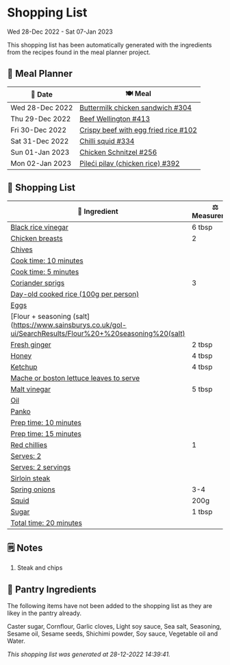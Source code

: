 # Shopping List

Wed 28-Dec 2022 - Sat 07-Jan 2023

This shopping list has been automatically generated with the ingredients from the recipes found in the meal planner project.

## 📅 Meal Planner

|📅 Date| 🍽️ Meal|
|----|----|
|Wed 28-Dec 2022|[Buttermilk chicken sandwich #304](https://github.com/jcallaghan/The-Cookbook/issues/304)|
|Thu 29-Dec 2022|[Beef Wellington #413](https://github.com/jcallaghan/The-Cookbook/issues/413)|
|Fri 30-Dec 2022|[Crispy beef with egg fried rice #102](https://github.com/jcallaghan/The-Cookbook/issues/102)|
|Sat 31-Dec 2022|[Chilli squid #334](https://github.com/jcallaghan/The-Cookbook/issues/334)|
|Sun 01-Jan 2023|[Chicken Schnitzel  #256](https://github.com/jcallaghan/The-Cookbook/issues/256)|
|Mon 02-Jan 2023|[Pileći pilav (chicken rice) #392](https://github.com/jcallaghan/The-Cookbook/issues/392)|

## 🛒 Shopping List

| 🍌 Ingredient| ⚖️ Measurement|
|----------|-----------|
|[Black rice vinegar](https://www.sainsburys.co.uk/gol-ui/SearchResults/Black%20rice%20vinegar)|6 tbsp|
|[Chicken breasts](https://www.sainsburys.co.uk/gol-ui/SearchResults/Chicken%20breasts)|2|
|[Chives](https://www.sainsburys.co.uk/gol-ui/SearchResults/Chives)||
|[Cook time: 10 minutes](https://www.sainsburys.co.uk/gol-ui/SearchResults/Cook%20time:%2010%20minutes)||
|[Cook time: 5 minutes](https://www.sainsburys.co.uk/gol-ui/SearchResults/Cook%20time:%205%20minutes)||
|[Coriander sprigs](https://www.sainsburys.co.uk/gol-ui/SearchResults/Coriander%20sprigs)|3|
|[Day-old cooked rice (100g per person)](https://www.sainsburys.co.uk/gol-ui/SearchResults/Day-old%20cooked%20rice%20(100g%20per%20person))||
|[Eggs](https://www.sainsburys.co.uk/gol-ui/SearchResults/Eggs)||
|[Flour + seasoning (salt](https://www.sainsburys.co.uk/gol-ui/SearchResults/Flour%20+%20seasoning%20(salt)||
|[Fresh ginger](https://www.sainsburys.co.uk/gol-ui/SearchResults/Fresh%20ginger)|2 tbsp|
|[Honey](https://www.sainsburys.co.uk/gol-ui/SearchResults/Honey)|4 tbsp|
|[Ketchup](https://www.sainsburys.co.uk/gol-ui/SearchResults/Ketchup)|4 tbsp|
|[Mache or boston lettuce leaves to serve](https://www.sainsburys.co.uk/gol-ui/SearchResults/Mache%20or%20boston%20lettuce%20leaves%20to%20serve)||
|[Malt vinegar](https://www.sainsburys.co.uk/gol-ui/SearchResults/Malt%20vinegar)|5 tbsp|
|[Oil](https://www.sainsburys.co.uk/gol-ui/SearchResults/Oil)||
|[Panko](https://www.sainsburys.co.uk/gol-ui/SearchResults/Panko)||
|[Prep time: 10 minutes](https://www.sainsburys.co.uk/gol-ui/SearchResults/Prep%20time:%2010%20minutes)||
|[Prep time: 15 minutes](https://www.sainsburys.co.uk/gol-ui/SearchResults/Prep%20time:%2015%20minutes)||
|[Red chillies](https://www.sainsburys.co.uk/gol-ui/SearchResults/Red%20chillies)|1|
|[Serves: 2](https://www.sainsburys.co.uk/gol-ui/SearchResults/Serves:%202)||
|[Serves: 2 servings](https://www.sainsburys.co.uk/gol-ui/SearchResults/Serves:%202%20servings)||
|[Sirloin steak](https://www.sainsburys.co.uk/gol-ui/SearchResults/Sirloin%20steak)||
|[Spring onions](https://www.sainsburys.co.uk/gol-ui/SearchResults/Spring%20onions)|3-4|
|[Squid](https://www.sainsburys.co.uk/gol-ui/SearchResults/Squid)|200g|
|[Sugar](https://www.sainsburys.co.uk/gol-ui/SearchResults/Sugar)|1 tbsp|
|[Total time: 20 minutes](https://www.sainsburys.co.uk/gol-ui/SearchResults/Total%20time:%2020%20minutes)||

## 🗒️ Notes

1. Steak and chips

## 🏪 Pantry Ingredients

The following items have not been added to the shopping list as they are likey in the pantry already.

Caster sugar, Cornflour, Garlic cloves, Light soy sauce, Sea salt, Seasoning, Sesame oil, Sesame seeds, Shichimi powder, Soy sauce, Vegetable oil and Water.


_This shopping list was generated at 28-12-2022 14:39:41._